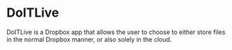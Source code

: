 DoITLive
========

DoITLive is a Dropbox app that allows the user to choose to either store files in the normal Dropbox manner, or also solely in the cloud.